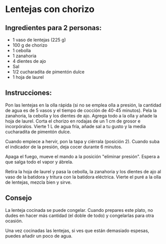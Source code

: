 # Lentejas con chorizo

## Ingredientes para 2 personas:

* 1 vaso de lentejas (225 g)
* 100 g de chorizo
* 1 cebolla
* 1 zanahoria
* 4 dientes de ajo
* Sal
* 1/2 cucharadita de pimentón dulce
* 1 hoja de laurel

## Instrucciones:

Pon las lentejas en la olla rápida (si no se emplea olla a presión, la cantidad de agua es de 5 vasos y el tiempo de cocción de 40-45 minutos). Pela la zanahoria, la cebolla y los dientes de ajo. Agrega todo a la olla y añade la hoja de laurel. Corta el chorizo en rodajas de un 1 cm de grosor e incorpóralos. Vierte 1 L de agua fría, añade sal a tu gusto y la media cucharadita de pimentón dulce.

Cuando empiece a hervir, pon la tapa y ciérrala (posición 2). Cuando suba el indicador de la presión, deja cocer durante 6 minutos.

Apaga el fuego, mueve el mando a la posición "eliminar presión". Espera a que salga todo el vapor y ábrela.

Retira la hoja de laurel y pasa la cebolla, la zanahoria y los dientes de ajo al vaso de la batidora y tritura con la batidora eléctrica. Vierte el puré a la olla de lentejas, mezcla bien y sirve.

## Consejo

La lenteja cocinada se puede congelar. Cuando prepares este plato, no dudes en hacer más cantidad (el doble de todo) y congelarlas para otra ocasión.

Una vez cocinadas las lentejas, si ves que están demasiado espesas, puedes añadir un poco de agua.


